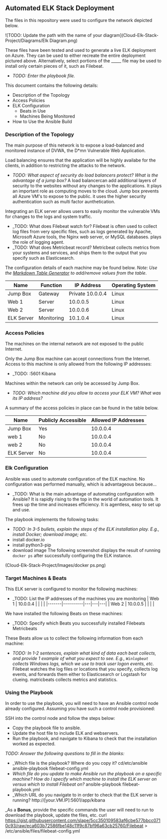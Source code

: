 ## Automated ELK Stack Deployment

The files in this repository were used to configure the network depicted below.

![TODO: Update the path with the name of your diagram](Cloud-Elk-Stack-Project/Diagrams/Elk Diagram.png)

These files have been tested and used to generate a live ELK deployment on Azure. They can be used to either recreate the entire deployment pictured above. Alternatively, select portions of the _____ file may be used to install only certain pieces of it, such as Filebeat.

  - _TODO: Enter the playbook file._

This document contains the following details:
- Description of the Topology
- Access Policies
- ELK Configuration
  - Beats in Use
  - Machines Being Monitored
- How to Use the Ansible Build


### Description of the Topology

The main purpose of this network is to expose a load-balanced and monitored instance of DVWA, the D*mn Vulnerable Web Application.

Load balancing ensures that the application will be highly availabe for the clients, in addition to restricting the attacks to the network.
- _TODO: What aspect of security do load balancers protect? What is the advantage of a jump box?_
A load balancercan add additional layers of security to the websites without any changes to the applications. It plays an important role as computing moves to the cloud. Jump box prevents all Azure VM's to expose to the public. it uses the higher security authentication such as multi factor aunthetication.

Integrating an ELK server allows users to easily monitor the vulnerable VMs for changes to the logs and system traffic.
- _TODO: What does Filebeat watch for?
Filebeat is often used to collect log files from very specific files, such as logs generated by Apache, Microsoft Azure tools, the Nginx web server, or MySQL databases. plays the role of logging agent.
- _TODO: What does Metricbeat record?
Metricbeat collects metrics from your systems and services, and ships them to the output that you specify such as Elasticsearch. 

The configuration details of each machine may be found below.
_Note: Use the [Markdown Table Generator](http://www.tablesgenerator.com/markdown_tables) to add/remove values from the table_.

| Name       | Function   | IP Address       | Operating System |
|------------|------------|------------------|------------------|
| Jump Box   | Gateway    | Private 10.0.0.4 | Linux            |
| Web 1      | Server     | 10.0.0.5         | Linux            |
| Web 2      | Server     | 10.0.0.6         | Linux            |
| ELK Server | Monitoring | 10.1.0.4         | Linux            |

### Access Policies

The machines on the internal network are not exposed to the public Internet. 

Only the Jump Box machine can accept connections from the Internet. Access to this machine is only allowed from the following IP addresses:
- _TODO: 
:5601 Kibana

Machines within the network can only be accessed by Jump Box.
- _TODO: Which machine did you allow to access your ELK VM? What was its IP address?_

A summary of the access policies in place can be found in the table below.

| Name     | Publicly Accessible | Allowed IP Addresses |
|----------|---------------------|----------------------|
| Jump Box | Yes                 | 10.0.0.4             |
| web 1    | No                  | 10.0.0.4             |
| web 2    | No                  | 10.0.0.4             |
|ELK Server| No                  | 10.0.0.4             |
### Elk Configuration

Ansible was used to automate configuration of the ELK machine. No configuration was performed manually, which is advantageous because...
- _TODO: What is the main advantage of automating configuration with Ansible?
It is rapidly rising to the top in the world of automation tools. It frees up the time and increases efficiency. It is agentless, easy to set up and use.

The playbook implements the following tasks:
- _TODO: In 3-5 bullets, explain the steps of the ELK installation play. E.g., install Docker; download image; etc._
- install docker.io
- install python3-pip
- download image
The following screenshot displays the result of running `docker ps` after successfully configuring the ELK instance.

(Cloud-Elk-Stack-Project/Images/docker ps.png)

### Target Machines & Beats
This ELK server is configured to monitor the following machines:
- _TODO: List the IP addresses of the machines you are monitoring
| Web 1 | 10.0.0.4 |   |   |   |
|-------|----------|---|---|---|
| Web 2 | 10.0.0.5 |   |   |   |

We have installed the following Beats on these machines:
- _TODO: Specify which Beats you successfully installed
Filebeats
Metricbeats

These Beats allow us to collect the following information from each machine:
- _TODO: In 1-2 sentences, explain what kind of data each beat collects, and provide 1 example of what you expect to see. E.g., `Winlogbeat` collects Windows logs, which we use to track user logon events, etc._
Filebeat watches the log files or locations that you specify, collects log events, and forwards them either to Elasticsearch or Logstash for clueing.
matricbeats collects metrics and statistics.

### Using the Playbook
In order to use the playbook, you will need to have an Ansible control node already configured. Assuming you have such a control node provisioned: 

SSH into the control node and follow the steps below:
- Copy the playbook file to ansible.
- Update the host file to include ELK and webservers.
- Run the playbook, and navigate to Kibana to check that the installation worked as expected.

_TODO: Answer the following questions to fill in the blanks:_
- _Which file is the playbook? Where do you copy it?
cd/etc/ansible ansible-playbook filebeat-config.yml
- _Which file do you update to make Ansible run the playbook on a specific machine? How do I specify which machine to install the ELK server on versus which to install Filebeat on?_
ansible-playbook filebeat-playbook.yml
- _Which URL do you navigate to in order to check that the ELK server is running?
http://[your.VM.IP]:5601/app/kibana

_As a **Bonus**, provide the specific commands the user will need to run to download the playbook, update the files, etc.
curl https://gist.githubusercontent.com/slape/5cc350109583af6cbe577bbcc0710c93/raw/eca603b72586fbe148c11f9c87bf96a63cb25760/Filebeat > /etc/ansible/files/filebeat-config.yml
